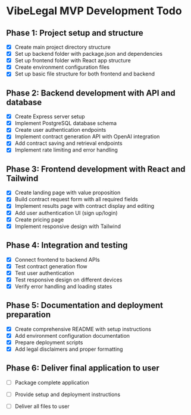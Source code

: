 # VibeLegal MVP Development Todo

## Phase 1: Project setup and structure
- [x] Create main project directory structure
- [x] Set up backend folder with package.json and dependencies
- [x] Set up frontend folder with React app structure
- [x] Create environment configuration files
- [x] Set up basic file structure for both frontend and backend

## Phase 2: Backend development with API and database
- [x] Create Express server setup
- [x] Implement PostgreSQL database schema
- [x] Create user authentication endpoints
- [x] Implement contract generation API with OpenAI integration
- [x] Add contract saving and retrieval endpoints
- [x] Implement rate limiting and error handling

## Phase 3: Frontend development with React and Tailwind
- [x] Create landing page with value proposition
- [x] Build contract request form with all required fields
- [x] Implement results page with contract display and editing
- [x] Add user authentication UI (sign up/login)
- [x] Create pricing page
- [x] Implement responsive design with Tailwind

## Phase 4: Integration and testing
- [x] Connect frontend to backend APIs
- [x] Test contract generation flow
- [x] Test user authentication
- [x] Test responsive design on different devices
- [x] Verify error handling and loading states

## Phase 5: Documentation and deployment preparation
- [x] Create comprehensive README with setup instructions
- [x] Add environment configuration documentation
- [x] Prepare deployment scripts
- [x] Add legal disclaimers and proper formatting

## Phase 6: Deliver final application to user
- [ ] Package complete application
- [ ] Provide setup and deployment instructions
- [ ] Deliver all files to user

